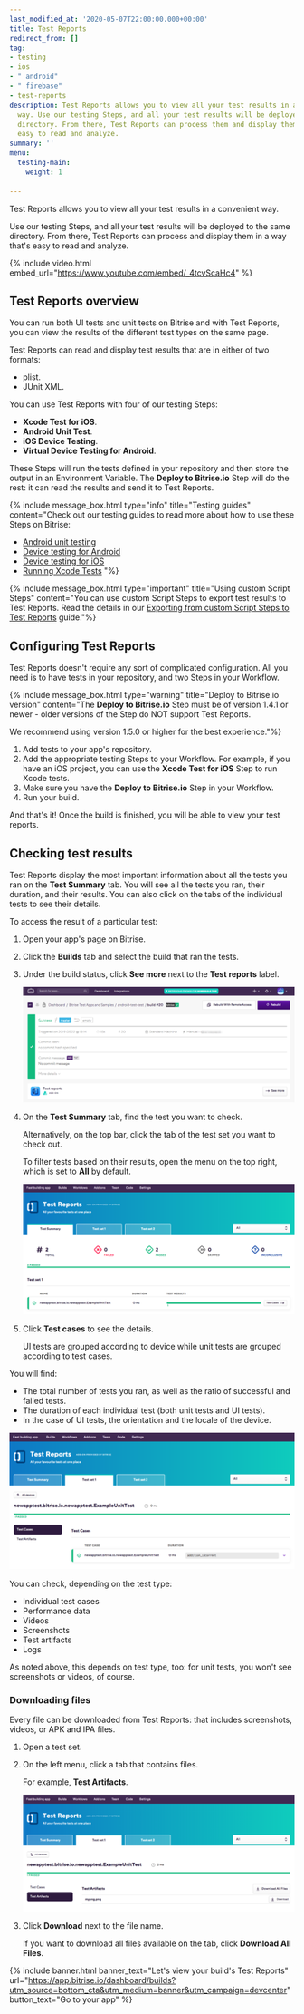 ```yaml
---
last_modified_at: '2020-05-07T22:00:00.000+00:00'
title: Test Reports
redirect_from: []
tag:
- testing
- ios
- " android"
- " firebase"
- test-reports
description: Test Reports allows you to view all your test results in a convenient
  way. Use our testing Steps, and all your test results will be deployed to the same
  directory. From there, Test Reports can process them and display them in a way that's
  easy to read and analyze.
summary: ''
menu:
  testing-main:
    weight: 1

---
```

Test Reports allows you to view all your test results in a convenient way.

Use our testing Steps, and all your test results will be deployed to the same directory. From there, Test Reports can process and display them in a way that's easy to read and analyze.

{% include video.html embed_url="https://www.youtube.com/embed/_4tcvScaHc4" %}

## Test Reports overview

You can run both UI tests and unit tests on Bitrise and with Test Reports, you can view the results of the different test types on the same page.

Test Reports can read and display test results that are in either of two formats:

* plist.
* JUnit XML.

You can use Test Reports with four of our testing Steps:

* **Xcode Test for iOS**.
* **Android Unit Test**.
* **iOS Device Testing**.
* **Virtual Device Testing for Android**.

These Steps will run the tests defined in your repository and then store the output in an Environment Variable. The **Deploy to Bitrise.io** Step will do the rest: it can read the results and send it to Test Reports.

{% include message_box.html type="info" title="Testing guides" content="Check out our testing guides to read more about how to use these Steps on Bitrise:

* [Android unit testing](https://devcenter.bitrise.io/testing/android-run-a-unit-test/)
* [Device testing for Android](/testing/device-testing-for-android/)
* [Device testing for iOS](/testing/device-testing-for-ios/)
* [Running Xcode Tests](/testing/running-xcode-tests/) "%}

{% include message_box.html type="important" title="Using custom Script Steps" content="You can use custom Script Steps to export test results to Test Reports. Read the details in our [Exporting from custom Script Steps to Test Reports](/testing/exporting-to-test-reports-from-custom-script-steps/) guide."%}

## Configuring Test Reports

Test Reports doesn't require any sort of complicated configuration. All you need is to have tests in your repository, and two Steps in your Workflow.

{% include message_box.html type="warning" title="Deploy to Bitrise.io version" content="The **Deploy to Bitrise.io** Step must be of version 1.4.1 or newer - older versions of the Step do NOT support Test Reports.

We recommend using version 1.5.0 or higher for the best experience."%}

1. Add tests to your app's repository.
2. Add the appropriate testing Steps to your Workflow. For example, if you have an iOS project, you can use the **Xcode Test for iOS** Step to run Xcode tests.
3. Make sure you have the **Deploy to Bitrise.io** Step in your Workflow.
4. Run your build.

And that's it! Once the build is finished, you will be able to view your test reports.

## Checking test results

Test Reports display the most important information about all the tests you ran on the **Test Summary** tab. You will see all the tests you ran, their duration, and their results. You can also click on the tabs of the individual tests to see their details.

To access the result of a particular test:

1. Open your app's page on Bitrise.
2. Click the **Builds** tab and select the build that ran the tests.
3. Under the build status, click **See more** next to the **Test reports** label.

   ![](/img/android-test-test_-_build__20__ce39bf96fc9f7668__-_Bitrise.png)
4. On the **Test Summary** tab, find the test you want to check.

   Alternatively, on the top bar, click the tab of the test set you want to check out.

   To filter tests based on their results, open the menu on the top right, which is set to **All** by default.

   ![](/img/Test_add-on-3.png)
5. Click **Test cases** to see the details.

   UI tests are grouped according to device while unit tests are grouped according to test cases.

You will find:

* The total number of tests you ran, as well as the ratio of successful and failed tests.
* The duration of each individual test (both unit tests and UI tests).
* In the case of UI tests, the orientation and the locale of the device.

![](/img/Test_add-on-4.png)

You can check, depending on the test type:

* Individual test cases
* Performance data
* Videos
* Screenshots
* Test artifacts
* Logs

As noted above, this depends on test type, too: for unit tests, you won't see screenshots or videos, of course.

### Downloading files

Every file can be downloaded from Test Reports: that includes screenshots, videos, or APK  and IPA files.

1. Open a test set.
2. On the left menu, click a tab that contains files.

   For example, **Test Artifacts**.

   ![](/img/Test_add-on-5.png)
3. Click **Download** next to the file name.

   If you want to download all files available on the tab, click **Download All Files**.

{% include banner.html banner_text="Let's view your build's Test Reports" url="https://app.bitrise.io/dashboard/builds?utm_source=bottom_cta&utm_medium=banner&utm_campaign=devcenter" button_text="Go to your app" %}